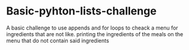 # Basic-pyhton-lists-challenge
A basic challenge to use appends and for loops to cheack a menu for ingredients that are not like. printing the ingredients of the meals on the menu that do not contain said ingredients 
